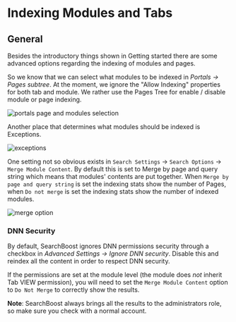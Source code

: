 # Indexing Modules and Tabs

## General

Besides the introductory things shown in Getting started there are some advanced options regarding the indexing of modules and pages.

So we know that we can select what modules to be indexed in _Portals -> Pages subtree_. At the moment, we ignore the "Allow Indexing" properties for both tab and module. We rather use the Pages Tree for enable / disable module or page indexing.

![portals page and modules selection](/search-boost/indexing/assets/Portals_pages_modules.png)

Another place that determines what modules should be indexed is Exceptions.

![exceptions](/search-boost/indexing/assets/Exceptions.png)

One setting not so obvious exists in `Search Settings` -> `Search Options` -> `Merge Module Content`. By default this is set to Merge by page and query string which means that modules' contents are put together. When `Merge by page and query string` is set the indexing stats show the number of Pages, when `Do not merge` is set the indexing stats show the number of indexed modules.

![merge option](/search-boost/indexing/assets/Merge.png)

### DNN Security

By default, SearchBoost ignores DNN permissions security through a checkbox in _Advanced Settings -> Ignore DNN security_. Disable this and reindex all the content in order to respect DNN security.

If the permissions are set at the module level (the module does *not* inherit Tab VIEW permission), you will need to set the `Merge Module Content` option to `Do Not Merge` to correctly show the results.

**Note**: SearchBoost always brings all the results to the administrators role, so make sure you check with a normal account.